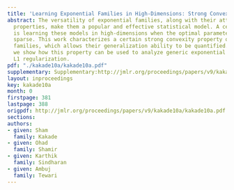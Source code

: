 ```yaml
---
title: 'Learning Exponential Families in High-Dimensions: Strong Convexity and Sparsity'
abstract: The versatility of exponential families, along with their attendant convexity
  properties, make them a popular and effective statistical model. A central issue
  is learning these models in high-dimensions when the optimal parameter  vector is
  sparse. This work characterizes a certain strong convexity property of general exponential
  families, which allows their generalization ability to be quantified. In particular,
  we show how this property can be used to analyze generic exponential families under
  L1 regularization.
pdf: "./kakade10a/kakade10a.pdf"
supplementary: Supplementary:http://jmlr.org/proceedings/papers/v9/kakade10a/kakade10aSupple.pdf
layout: inproceedings
key: kakade10a
month: 0
firstpage: 381
lastpage: 388
origpdf: http://jmlr.org/proceedings/papers/v9/kakade10a/kakade10a.pdf
sections: 
authors:
- given: Sham
  family: Kakade
- given: Ohad
  family: Shamir
- given: Karthik
  family: Sindharan
- given: Ambuj
  family: Tewari
---
```

